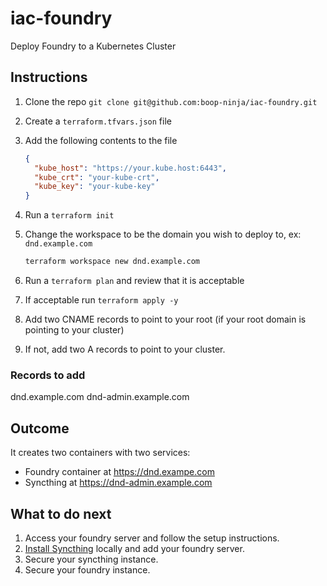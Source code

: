 # iac-foundry

Deploy Foundry to a Kubernetes Cluster

## Instructions

1. Clone the repo `git clone git@github.com:boop-ninja/iac-foundry.git`
2. Create a `terraform.tfvars.json` file
3. Add the following contents to the file

    ```json
    {
      "kube_host": "https://your.kube.host:6443",
      "kube_crt": "your-kube-crt",
      "kube_key": "your-kube-key"
    }
    ```

4. Run a `terraform init`
5. Change the workspace to be the domain you wish to deploy to, ex: `dnd.example.com`

    ```sh
    terraform workspace new dnd.example.com
    ```

6. Run a `terraform plan` and review that it is acceptable
7. If acceptable run `terraform apply -y`
8. Add two CNAME records to point to your root (if your root domain is pointing to your cluster)
9. If not, add two A records to point to your cluster. 

### Records to add

dnd.example.com
dnd-admin.example.com

## Outcome

It creates two containers with two services:
- Foundry container at https://dnd.exampe.com
- Syncthing at https://dnd-admin.example.com

## What to do next

1. Access your foundry server and follow the setup instructions. 
2. [Install Syncthing](https://syncthing.net/) locally and add your foundry server. 
3. Secure your syncthing instance.
4. Secure your foundry instance. 



